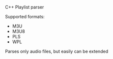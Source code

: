 C++ Playlist parser

Supported formats:
* M3U
* M3U8
* PLS
* WPL

Parses only audio files, but easily can be extended
